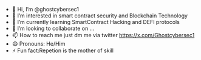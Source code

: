 - 👋 Hi, I’m @ghostcybersec1
- 👀 I’m interested in smart contract security and Blockchain Technology
- 🌱 I’m currently learning SmartContract Hacking and DEFI protocols
- 💞️ I’m looking to collaborate on ...
- 📫 How to reach me just dm me via twitter https://x.com/Ghostcybersec1
- 😄 Pronouns: He/Him
- ⚡ Fun fact:Repetion is the mother of skill

<!---
ghostcybersec1/ghostcybersec1 is a ✨ special ✨ repository because its `README.md` (this file) appears on your GitHub profile.
You can click the Preview link to take a look at your changes.
--->
